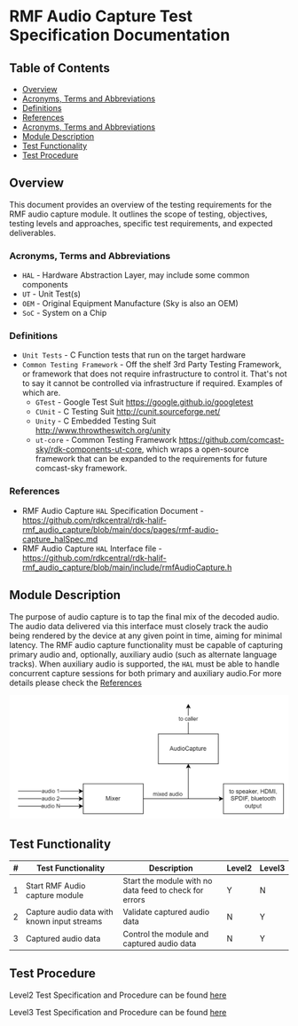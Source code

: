 # RMF Audio Capture Test Specification Documentation

## Table of Contents

- [Overview](#overview)
- [Acronyms, Terms and Abbreviations](#acronyms-terms-and-abbreviations)
- [Definitions](#definitions)
- [References](#references)
- [Acronyms, Terms and Abbreviations](#acronyms-terms-and-abbreviations)
- [Module Description](#module-description)
- [Test Functionality](#test-functionality)
- [Test Procedure](#test-procedure)

## Overview

This document provides an overview of the testing requirements for the RMF audio capture module. It outlines the scope of testing, objectives, testing levels and approaches, specific test requirements, and expected deliverables.

### Acronyms, Terms and Abbreviations

- `HAL` \- Hardware Abstraction Layer, may include some common components
- `UT`  \- Unit Test(s)
- `OEM`  \- Original Equipment Manufacture (Sky is also an OEM)
- `SoC`  \- System on a Chip

### Definitions

- `Unit Tests` \- C Function tests that run on the target hardware
- `Common Testing Framework` \- Off the shelf 3rd Party Testing Framework, or framework that does not require infrastructure to control it. That's not to say it cannot be controlled via infrastructure if required. Examples of which are.
  - `GTest` \- Google Test Suit <https://google.github.io/googletest>
  - `CUnit` \- C Testing Suit <http://cunit.sourceforge.net/>
  - `Unity` \- C Embedded Testing Suit <http://www.throwtheswitch.org/unity>
  - `ut-core` \- Common Testing Framework <https://github.com/comcast-sky/rdk-components-ut-core>, which wraps a open-source framework that can be expanded to the requirements for future comcast-sky framework.

### References

- RMF Audio Capture `HAL` Specification Document \- <https://github.com/rdkcentral/rdk-halif-rmf_audio_capture/blob/main/docs/pages/rmf-audio-capture_halSpec.md>
- RMF Audio Capture `HAL` Interface file \- <https://github.com/rdkcentral/rdk-halif-rmf_audio_capture/blob/main/include/rmfAudioCapture.h>

## Module Description

The purpose of audio capture is to tap the final mix of the decoded audio. The audio data delivered via this interface must closely track the audio being rendered by the device at any given point in time, aiming for minimal latency. The RMF audio capture functionality must be capable of capturing primary audio and, optionally, auxiliary audio (such as alternate language tracks). When auxiliary audio is supported, the `HAL` must be able to handle concurrent capture sessions for both primary and auxiliary audio.For more details please check the [References](#references)

![RMF_AudioCapture data flow](images/RMF_AudioCapture_HAL_audio_flow.png)

## Test Functionality

|#|Test Functionality|Description|Level2|Level3|
|-|------------------|-----------|------|------|
|1 |Start RMF Audio capture module |Start the module with no data feed to check for errors |Y|N|
|2 |Capture audio data with known input streams |Validate captured audio data |N|Y|
|3 |Captured audio data |Control the module and captured audio data |N|Y|

## Test Procedure

Level2 Test Specification and Procedure can be found [here](./rmf-audio-capture_L2_TestSpec_Procedure.md)

Level3 Test Specification and Procedure can be found [here](./rmf-audio-capture_L3_TestSpec_Procedure.md)
